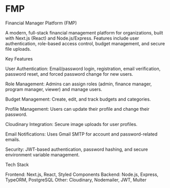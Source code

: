 # FMP

Financial Manager Platform (FMP)

A modern, full-stack financial management platform for organizations, built with Next.js (React) and Node.js/Express.
Features include user authentication, role-based access control, budget management, and secure file uploads.

Key Features

User Authentication: Email/password login, registration, email verification, password reset, and forced password change for new users.

Role Management: Admins can assign roles (admin, finance manager, program manager, viewer) and manage users.

Budget Management: Create, edit, and track budgets and categories.

Profile Management: Users can update their profile and change their password.

Cloudinary Integration: Secure image uploads for user profiles.

Email Notifications: Uses Gmail SMTP for account and password-related emails.

Security: JWT-based authentication, password hashing, and secure environment variable management.

Tech Stack

Frontend: Next.js, React, Styled Components
Backend: Node.js, Express, TypeORM, PostgreSQL
Other: Cloudinary, Nodemailer, JWT, Multer
